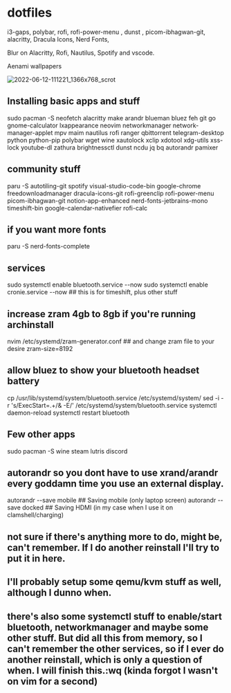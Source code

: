 # dotfiles
i3-gaps,
polybar, 
rofi, 
rofi-power-menu  ,
dunst ,
picom-ibhagwan-git,
alacritty,
Dracula Icons,
Nerd Fonts,

Blur on Alacritty, Rofi, Nautilus, Spotify and vscode.

Aenami wallpapers


![2022-06-12-111221_1366x768_scrot](https://user-images.githubusercontent.com/54769761/173237403-be7e9346-796a-45b1-80df-36bb373d5c84.png)


## Installing basic apps and stuff

sudo pacman -S neofetch alacritty make arandr blueman bluez  feh git go gnome-calculator lxappearance neovim networkmanager network-manager-applet mpv maim nautilus rofi ranger qbittorrent telegram-desktop  python python-pip polybar wget wine xautolock xclip xdotool xdg-utils xss-lock youtube-dl zathura brightnessctl dunst ncdu jq bq autorandr pamixer

## community stuff
 paru -S autotiling-git spotify visual-studio-code-bin google-chrome freedownloadmanager dracula-icons-git rofi-greenclip rofi-power-menu picom-ibhagwan-git notion-app-enhanced nerd-fonts-jetbrains-mono timeshift-bin google-calendar-nativefier rofi-calc

## if you want more fonts
paru -S nerd-fonts-complete

## services 
sudo systemctl enable bluetooth.service --now
sudo systemctl enable cronie.service --now ## this is for timeshift, plus other stuff

## increase zram 4gb to 8gb if you're running archinstall
nvim /etc/systemd/zram-generator.conf ## and change zram file to your desire
zram-size=8192


## allow bluez to show your bluetooth headset battery

cp /usr/lib/systemd/system/bluetooth.service /etc/systemd/system/
sed -i -r 's/ExecStart=.+/& -E/' /etc/systemd/system/bluetooth.service
systemctl daemon-reload
systemctl restart bluetooth


## Few other apps

sudo pacman -S wine steam lutris discord



## autorandr so you dont have to use xrand/arandr every goddamn time you use an external display.
autorandr --save mobile ## Saving mobile (only laptop screen)
autorandr --save docked ## Saving HDMI (in my case when I use it on clamshell/charging)


## not sure if there's anything more to do, might be, can't remember. If I do another reinstall I'll try to put it in here.
## I'll probably setup some qemu/kvm stuff as well, although I dunno when.
## there's also some systemctl stuff to enable/start bluetooth, networkmanager and maybe some other stuff. But did all this from memory, so I can't remember the other services, so if I ever do another reinstall, which is only a question of when. I will finish this.:wq (kinda forgot I wasn't on vim for a second)
